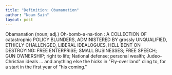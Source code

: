 ```yaml
---
title: "Definition: Obamanation"
author: "Noam Sain"
layout: post
---
```


Obamanation (noun; adj.) Oh-bomb-a-na-tion : A COLLECTION OF catastrophic POLICY BLUNDERS, ADMINISTERED BY grossly UNQUALIFIED, ETHICLY CHALLENGED, LIBERAL IDEALOGUES, HELL BENT ON DESTROYING: FREE ENTERPRISE; SMALL BUSINESSES; FREE SPEECH; GUN OWNERSHIP; right to life; National defense; personal wealth; Judeo-Christian ideals … and anything else the hicks in "Fly-over land" cling to, for a start in the first year of "his coming."
